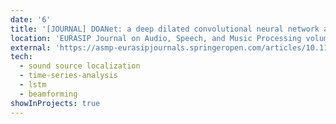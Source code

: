 ```yaml
---
date: '6'
title: '[JOURNAL] DOANet: a deep dilated convolutional neural network approach for search and rescue with drone-embedded sound source localization'
location: 'EURASIP Journal on Audio, Speech, and Music Processing volume 2020'
external: 'https://asmp-eurasipjournals.springeropen.com/articles/10.1186/s13636-020-00184-2'
tech:
  - sound source localization
  - time-series-analysis
  - lstm
  - beamforming
showInProjects: true
---
```

